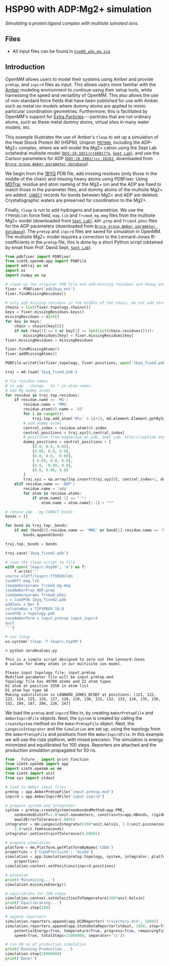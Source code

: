 # HSP90 with ADP:Mg2+ simulation

*Simulating a protein:ligand complex with multisite solvated ions.*

## Files

* All input files can be found in [`hsp90_adp_mg.zip`](files/hsp90_adp_mg.zip)

## Introduction

OpenMM allows users to model their systems using Amber and provide `prmtop`, and `inpcrd` files as input.
This allows users more familiar with the [Amber](http://ambermd.org) modeling environment to continue using their setup tools, while harnessing the speed and versatility of OpenMM. This also allows the use of non-standard force fields that have been published for use with Amber, such as metal ion models where dummy atoms are applied to mimic particular coordination geometries.
Furthermore, this is facilitated by OpenMM's support for [Extra Particles](http://docs.openmm.org/7.1.0/userguide/application.html#adding-or-removing-extra-particles)---particles that are not ordinary atoms, such as these metal dummy atoms, virtual sites in many water models, etc.

This example illustrates the use of Amber's `tleap` to set up a simulation of the Heat Shock Protein 90 (HSP90, Uniprot: [`P07900`](http://www.uniprot.org/uniprot/P07900), including the ADP-Mg2+ complex, where we will model the Mg2+ cation using the Sept Lab octahedral multisite model ([`DOI:10.1021/ct400177g`](https://doi.org/10.1021/ct400177g), [`Sept Lab`](http://septlab.engin.umich.edu/multisite-divalent-cation-models/)), and use the Carlson parameters for ADP ([`DOI:10.1002/jcc.10262`](https://doi.org/10.1002/jcc.10262), downloaded from [`Bryce group Amber parameter database`](http://research.bmh.manchester.ac.uk/bryce/amber)).

We begin from the [1BYQ](https://www.rcsb.org/pdb/explore.do?structureId=1BYQ) PDB file, add missing residues (only those in the middle of the chain) and missing heavy atoms using PDBFixer.
Using [MDTraj](http://mdtraj.org), residue and atom naming of the Mg2+ ion and the ADP are fixed to match those in the parameter files, and dummy atoms of the multisite Mg2+ are added.
[`CONECT`](http://www.wwpdb.org/documentation/file-format-content/format33/sect10.html#CONECT) records for bonds between Mg2+ and ADP are deleted.
Crystallographic waters are preserved for coordination to the Mg2+.

Finally, `tleap` is run to add hydrogens and parametrize. We use the `ff99SBildn` force field, `mag.lib` and `frcmod_mg.mmg` files from the multisite Mg2+ model (downloaded from [`Sept Lab`](http://septlab.engin.umich.edu/multisite-divalent-cation-models/)), `ADP.prep` and `frcmod.phos` files for the ADP parameters (downloaded from [`Bryce group Amber parameter database`](http://research.bmh.manchester.ac.uk/bryce/amber)). The `prmtop` and `inpcrd` files are saved for simulation in OpenMM.
The multisite Mg2+ model requires a correction to the Lennard-Jones B-coefficients in the `prmtop` file, this is done by a short Python script (obtained by email from Prof. David Sept, [`Sept Lab`](http://septlab.engin.umich.edu)).
```python
from pdbfixer import PDBFixer
from simtk.openmm.app import PDBFile
import mdtraj as md
import os
import numpy as np

# clean up the original PDB file and add missing residues and heavy atoms
fixer = PDBFixer('pdb1byq.ent')
fixer.findMissingResidues()

# only add missing residues in the middle of the chain, do not add terminal ones
chains = list(fixer.topology.chains())
keys = fixer.missingResidues.keys()
missingResidues = dict()
for key in keys:
    chain = chains[key[0]]
    if not (key[1] == 0 or key[1] == len(list(chain.residues()))):
        missingResidues[key] = fixer.missingResidues[key]
fixer.missingResidues = missingResidues

fixer.findMissingAtoms()
fixer.addMissingAtoms()

PDBFile.writeFile(fixer.topology, fixer.positions, open('1byq_fixed.pdb', 'w'))

traj = md.load('1byq_fixed.pdb')

# fix residue names
# in adp - change ` to * in atom names
# add Mg dummy atoms
for residue in traj.top.residues:
    if residue.name == 'MG':
        residue.name = 'MMG'
        residue.atom(0).name = 'XZ'
        for i in range(6):
            traj.top.add_atom('D%s' % (i+1), md.element.Element.getBySymbol('Mg'), residue)
        # add dummy atoms
        central_index = residue.atom(0).index
        central_positions = traj.xyz[0,central_index]
        # positions from magnesium_ms.pdb, Sept Lab: http://septlab.engin.umich.edu/multisite-divalent-cation-models/
        dummy_positions = central_positions + [
            [0.0, 0.0, 0.09],
            [0.09, 0.0, 0.0],
            [0.0, 0.0, -0.09],
            [-0.09, 0.0, 0.0],
            [0.0, -0.09, 0.0],
            [0.0, 0.09, 0.0]
        ]    
        traj.xyz = np.array([np.insert(traj.xyz[0], central_index+1, dummy_positions, axis=0)])    
    elif residue.name == 'ADP':
        residue.name = 'adp'
        for atom in residue.atoms:
            if atom.name[-1] == "'":
                atom.name = atom.name[:-1] + "*"

# remove adp - mg CONECT bonds
bonds = []

for bond in traj.top._bonds:
    if not (bond[0].residue.name == 'MMG' or bond[1].residue.name == 'MMG'):
        bonds.append(bond)

traj.top._bonds = bonds

traj.save('1byq_fixed2.pdb')

# save the tleap script to file
with open('leaprc.hsp90', 'w') as f:
    f.write('''
source oldff/leaprc.ff99SBildn
loadOff mag.lib
loadamberparams frcmod_mg.mmg
loadAmberPrep ADP.prep
loadamberparams frcmod.phos
x = loadPdb 1byq_fixed2.pdb
addIons x Na+ 0
solvateBox x TIP3PBOX 10.0
savePdb x topology.pdb
saveAmberParm x input.prmtop input.inpcrd
quit
''')

# run tleap
os.system('tleap -f leaprc.hsp90')
```

```plaintext
> python zeroBvalues.py

This is a simple script designed to zero out the Lennard-Jones
B values for dummy atoms in our multisite ion model.

Please input topology file: input.prmtop
Modified parameter file will be input.prmtop.mod
Topology file has 49700 atoms and 22 atom types
D1 atom at position 3358 in atom list
D1 atom has type 16
Making substitution in LENNARD_JONES_BCOEF at positions: [121, 122, 123, 124, 125, 126, 127, 128, 129, 130, 131, 132, 133, 134, 135, 136, 152, 169, 187, 206, 226, 247]
```
We load the `prmtop` and `inpcrd` files in, by creating `AmberPrmtopFile` and `AmberInpcrdFile` objects. Next, the `System` is created by calling the `createSystem` method on the `AmberPrmtopFile` object. Next, the `LangevinIntegrator` and the `Simulation` are set up, using the topology from the `AmberPrmtopFile` and positions from the `AmberInpcrdFile`. In this example we will use the `CUDA` platform, with mixed precision. The simulation is energy minimized and equilibrated for 100 steps. Reporters are attached and the production simulation propagated for 50 ns.
```python
from __future__ import print_function
from simtk.openmm import app
import simtk.openmm as mm
from simtk import unit
from sys import stdout

# load in Amber input files
prmtop = app.AmberPrmtopFile('input.prmtop.mod')
inpcrd = app.AmberInpcrdFile('input.inpcrd')

# prepare system and integrator
system = prmtop.createSystem(nonbondedMethod=app.PME,
    nonbondedCutoff=1.0*unit.nanometers, constraints=app.HBonds, rigidWater=True,
    ewaldErrorTolerance=0.0005)
integrator = mm.LangevinIntegrator(300*unit.kelvin, 1.0/unit.picoseconds,
    2.0*unit.femtoseconds)
integrator.setConstraintTolerance(0.00001)

# prepare simulation
platform = mm.Platform.getPlatformByName('CUDA')
properties = {'CudaPrecision': 'mixed'}
simulation = app.Simulation(prmtop.topology, system, integrator, platform,
    properties)
simulation.context.setPositions(inpcrd.positions)

# minimize
print('Minimizing...')
simulation.minimizeEnergy()

# equilibrate for 100 steps
simulation.context.setVelocitiesToTemperature(300*unit.kelvin)
print('Equilibrating...')
simulation.step(100)

# append reporters
simulation.reporters.append(app.DCDReporter('trajectory.dcd', 1000))
simulation.reporters.append(app.StateDataReporter(stdout, 1000, step=True,
    potentialEnergy=True, temperature=True, progress=True, remainingTime=True,
    speed=True, totalSteps=25000000, separator='\t'))

# run 50 ns of production simulation
print('Running Production...')
simulation.step(25000000)
print('Done!')
```

